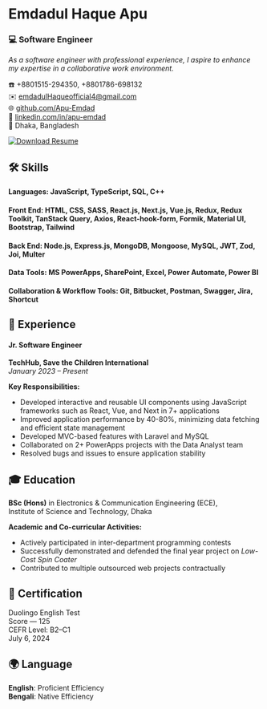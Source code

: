 # Emdadul Haque Apu  
### 💻 Software Engineer  

_As a software engineer with professional experience, I aspire to enhance my expertise in a collaborative work environment._

☎️ +8801515-294350, +8801786-698132  
✉️ emdadulHaqueofficial4@gmail.com  
🌐 [github.com/Apu-Emdad](https://github.com/Apu-Emdad)  
🔗 [linkedin.com/in/apu-emdad](https://www.linkedin.com/in/apu-emdad/)  
📌 Dhaka, Bangladesh

<p align="left">
  <a href="https://drive.google.com/file/d/1ozOXFeEGIAol9Z9tmojNy3cLYiHgBkO9/view?usp=drive_link" target="_blank">
    <img src="https://img.shields.io/badge/View%20Résumé-007ACC?style=for-the-badge&logo=googledrive&logoColor=white" alt="Download Resume"/>
  </a>
</p>


## 🛠️ Skills


#### **Languages:** JavaScript, TypeScript, SQL, C++

#### **Front End:** HTML, CSS, SASS, React.js, Next.js, Vue.js, Redux, Redux Toolkit, TanStack Query, Axios, React-hook-form, Formik, Material UI, Bootstrap, Tailwind

#### **Back End:** Node.js, Express.js, MongoDB, Mongoose, MySQL, JWT, Zod, Joi, Multer

#### **Data Tools:** MS PowerApps, SharePoint, Excel, Power Automate, Power BI

#### **Collaboration & Workflow Tools:** Git, Bitbucket, Postman, Swagger, Jira, Shortcut

## 💼 Experience


#### **Jr. Software Engineer**  
**TechHub, Save the Children International**  
*January 2023 – Present*

**Key Responsibilities:**  
- Developed interactive and reusable UI components using JavaScript frameworks such as React, Vue, and Next in 7+ applications  
- Improved application performance by 40-80%, minimizing data fetching and efficient state management  
- Developed MVC-based features with Laravel and MySQL  
- Collaborated on 2+ PowerApps projects with the Data Analyst team  
- Resolved bugs and issues to ensure application stability


## 🎓 Education

**BSc (Hons)** in Electronics & Communication Engineering (ECE),  
Institute of Science and Technology, Dhaka

**Academic and Co-curricular Activities:**  
- Actively participated in inter-department programming contests  
- Successfully demonstrated and defended the final year project on *Low-Cost Spin Coater*  
- Contributed to multiple outsourced web projects contractually

## 🏅 Certification  
Duolingo English Test  
Score — 125  
CEFR Level: B2–C1  
July 6, 2024  

## 🌍 Language  
 **English**: Proficient Efficiency  
 **Bengali**: Native Efficiency












<!---
Apu-Emdad/Apu-Emdad is a ✨ special ✨ repository because its `README.md` (this file) appears on your GitHub profile.
You can click the Preview link to take a look at your changes.
--->
